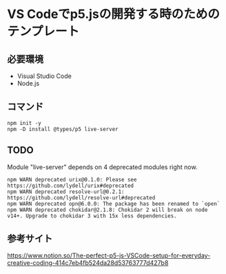 # VS Codeでp5.jsの開発する時のためのテンプレート


## 必要環境

* Visual Studio Code
* Node.js

## コマンド

```
npm init -y
npm -D install @types/p5 live-server
```


## TODO
Module "live-server" depends on 4 deprecated modules right now.

```
npm WARN deprecated urix@0.1.0: Please see https://github.com/lydell/urix#deprecated
npm WARN deprecated resolve-url@0.2.1: https://github.com/lydell/resolve-url#deprecated
npm WARN deprecated opn@6.0.0: The package has been renamed to `open`
npm WARN deprecated chokidar@2.1.8: Chokidar 2 will break on node v14+. Upgrade to chokidar 3 with 15x less dependencies.
```

## 参考サイト

https://www.notion.so/The-perfect-p5-js-VSCode-setup-for-everyday-creative-coding-414c7eb4fb524da28d53763777d427b8

